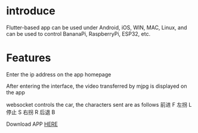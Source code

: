 # introduce

Flutter-based app can be used under Android, iOS, WIN, MAC, Linux, and can be used to control BananaPi, RaspberryPi, ESP32, etc.

# Features

Enter the ip address on the app homepage

After entering the interface, the video transferred by mjpg is displayed on the app

websocket controls the car, the characters sent are as follows
前进  F
左拐  L
停止  S
右拐  R
后退  B

Download APP [HERE](https://github.com/BigQubot/BPI-Car-App/raw/main/release/app-release.apk)
